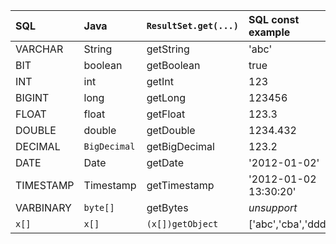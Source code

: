 | **SQL** | **Java** | **`ResultSet.get(...)`** | **SQL const example** |
|:--------|:---------|:-------------------------|:----------------------|
| VARCHAR | String | getString | 'abc' |
| BIT | boolean | getBoolean | true |
| INT | int | getInt | 123 |
| BIGINT | long | getLong | 123456 |
| FLOAT | float | getFloat | 123.3 |
| DOUBLE | double | getDouble | 1234.432 |
| DECIMAL | `BigDecimal` | getBigDecimal | 123.2 |
| DATE | Date | getDate | '2012-01-02' |
| TIMESTAMP | Timestamp | getTimestamp  | '2012-01-02 13:30:20' |
| VARBINARY | `byte[]` | getBytes | _unsupport_ |
| `x[]` | `x[]` | `(x[])getObject` | ['abc','cba','ddd'] |